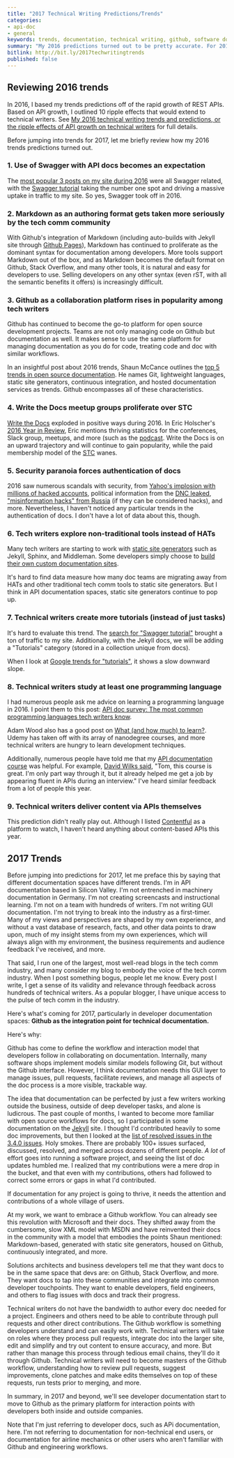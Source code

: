 ```yaml
---
title: "2017 Technical Writing Predictions/Trends"
categories:
- api-doc
- general
keywords: trends, documentation, technical writing, github, software documentation
summary: "My 2016 predictions turned out to be pretty accurate. For 2017, I'm predicting that more technical writers turn to Github in their documentation workflows. This applies mainly to technical writers working with engineers to create API and other developer documentation."
bitlink: http://bit.ly/2017techwritingtrends
published: false
---
```


## Reviewing 2016 trends

In 2016, I based my trends predictions off of the rapid growth of REST APIs. Based on API growth, I outlined 10 ripple effects that would extend to technical writers. See [My 2016 technical writing trends and predictions, or the ripple effects of API growth on technical writers](http://idratherbewriting.com/2015/12/29/trends-technical-writing-2016/) for full details.

Before jumping into trends for 2017, let me briefly review how my 2016 trends predictions turned out.

### 1. Use of Swagger with API docs becomes an expectation

The [most popular 3 posts on my site during 2016](http://idratherbewriting.com/2017/01/17/trends-2017-swagger-all-the-way/) were all Swagger related, with the [Swagger tutorial](http://idratherbewriting.com/pubapis_swagger/) taking the number one spot and driving a massive uptake in traffic to my site. So yes, Swagger took off in 2016.

### 2. Markdown as an authoring format gets taken more seriously by the tech comm community

With Github's integration of Markdown (including auto-builds with Jekyll site through [Github Pages](https://pages.github.com/)), Markdown has continued to proliferate as the dominant syntax for documentation among developers. More tools support Markdown out of the box, and as Markdown becomes the default format on Github, Stack Overflow, and many other tools, it is natural and easy for developers to use. Selling developers on any other syntax (even rST, with all the semantic benefits it offers) is increasingly difficult.

### 3. Github as a collaboration platform rises in popularity among tech writers

Github has continued to become the go-to platform for open source development projects. Teams are not only managing code on Github but documentation as well. It makes sense to use the same platform for managing documentation as you do for code, treating code and doc with similar workflows.

In an insightful post about 2016 trends, Shaun McCance outlines the [top 5 trends in open source documentation](https://opensource.com/article/16/12/yearbook-5-trends-open-source-documentation). He names Git, lightweight languages, static site generators, continuous integration, and hosted documentation services as trends. Github encompasses all of these characteristics.

### 4.  Write the Docs meetup groups proliferate over STC

[Write the Docs](http://www.writethedocs.org/) exploded in positive ways during 2016. In Eric Holscher's [2016 Year in Review](http://www.writethedocs.org/blog/write-the-docs-2016-year-in-review/), Eric mentions thriving statistics for the conferences, Slack group, meetups, and more (such as the [podcast](http://podcast.writethedocs.org]). Write the Docs is on an upward trajectory and will continue to gain popularity, while the paid membership model of the [STC](https://www.stc.org/) wanes.

### 5. Security paranoia forces authentication of docs

2016 saw numerous scandals with security, from [Yahoo's implosion with millions of hacked accounts](https://www.nytimes.com/2016/12/14/technology/yahoo-hack.html?_r=0), political information from the [DNC leaked](https://en.wikipedia.org/wiki/2016_Democratic_National_Committee_email_leak), ["misinformation hacks" from Russia](http://dayontheday.com/2016/12/13/are-cia-claims-on-russia-hacking-legit-or-part-of-misinformation-campaign/) (if they can be considered hacks), and more. Nevertheless, I haven't noticed any particular trends in the authentication of docs. I don't have a lot of data about this, though.

### 6. Tech writers explore non-traditional tools instead of HATs

Many tech writers are starting to work with [static site generators](http://www.staticgen.com/) such as Jekyll, Sphinx, and Middleman. Some developers simply choose to [build their own custom documentation sites](https://blog.reactioncommerce.com/an-intro-to-redoc/).

It's hard to find data measure how many doc teams are migrating away from HATs and other traditional tech comm tools to static site generators. But I think in API documentation spaces, static site generators continue to pop up.

### 7. Technical writers create more tutorials (instead of just tasks)

It's hard to evaluate this trend. The [search for "Swagger tutorial"](https://www.google.com/search?q=Swagger+tutorial) brought a ton of traffic to my site. Additionally, with the Jekyll docs, we will be adding a "Tutorials" category (stored in a collection unique from docs).

When I look at [Google trends for "tutorials"](https://www.google.com/trends/explore?q=tutorial), it shows a slow downward slope.

### 8. Technical writers study at least one programming language

I had numerous people ask me advice on learning a programming language in 2016. I point them to this post: [API doc survey: The most common programming languages tech writers know](http://idratherbewriting.com/2014/12/22/most-common-programming-languages-tech-writers-in-my-survey-know/).

Adam Wood also has a good post on [What (and how much) to learn?](http://hackwrite.com/posts/what-and-how-much-to-learn/). Udemy has taken off with its array of nanodegree courses, and more technical writers are hungry to learn development techniques.

Additionally, numerous people have told me that my [API documentation course](http://idratherbewriting.com/docapis_course_overview/) was helpful. For example, [David Wilks said](http://idratherbewriting.com/docapis_course_overview/#comment-3124829110), "Tom, this course is great. I'm only part way through it, but it already helped me get a job by appearing fluent in APIs during an interview." I've heard similar feedback from a lot of people this year.

### 9. Technical writers deliver content via APIs themselves

This prediction didn't really play out. Although I listed [Contentful](https://www.contentful.com/) as a platform to watch, I haven't heard anything about content-based APIs this year.

## 2017 Trends

Before jumping into predictions for 2017, let me preface this by saying that different documentation spaces have different trends. I'm in API documentation based in Silicon Valley. I'm not entrenched in machinery documentation in Germany. I'm not creating screencasts and instructional learning. I'm not on a team with hundreds of writers. I'm not writing GUI documentation. I'm not trying to break into the industry as a first-timer. Many of my views and perspectives are shaped by my own experience, and without a vast database of research, facts, and other data points to draw upon, much of my insight stems from my own experiences, which will always align with my environment, the business requirements and audience feedback I've received, and more.

That said, I run one of the largest, most well-read blogs in the tech comm industry, and many consider my blog to embody the voice of the tech comm industry. When I post something bogus, people let me know. Every post I write, I get a sense of its validity and relevance through feedback across hundreds of technical writers. As a popular blogger, I have unique access to the pulse of tech comm in the industry.

Here's what's coming for 2017, particularly in developer documentation spaces: **Github as the integration point for technical documentation.**

Here's why:

Github has come to define the workflow and interaction model that developers follow in collaborating on documentation. Internally, many software shops implement models similar models following Git, but without the Github interface. However, I think documentation needs this GUI layer to manage issues, pull requests, facilitate reviews, and manage all aspects of the doc process is a more visible, trackable way.

The idea that documentation can be perfected by just a few writers working outside the business, outside of deep developer tasks, and alone is ludicrous. The past couple of months, I wanted to become more familiar with open source workflows for docs, so I participated in some documentation on the [Jekyll](http://jekyllrb.com) site. I thought I'd contributed heavily to some doc improvements, but then I looked at the [list of resolved issues in the 3.4.0 issues](http://jekyllrb.com/docs/history/#v3-4-0). Holy smokes. There are probably 100+ issues surfaced, discussed, resolved, and merged across dozens of different people. *A lot* of effort goes into running a software project, and seeing the list of doc updates humbled me. I realized that my contributions were a mere drop in the bucket, and that even with my contributions, others had followed to correct some errors or gaps in what I'd contributed.

If documentation for any project is going to thrive, it needs the attention and contributions of a whole village of users.

At my work, we want to embrace a Github workflow. You can already see this revolution with Microsoft and their docs. They shifted away from the cumbersome, slow XML model with MSDN and have reinvented their docs in the community with a model that embodies the points Shaun mentioned: Markdown-based, generated with static site generators, housed on Github, continuously integrated, and more.

Solutions architects and business developers tell me that they want docs to be in the same space that devs are: on Github, Stack Overflow, and more. They want docs to tap into these communities and integrate into common developer touchpoints. They want to enable developers, field engineers, and others to flag issues with docs and track their progress.

Technical writers do not have the bandwidth to author every doc needed for a project. Engineers and others need to be able to contribute through pull requests and other direct contributions. The Github workflow is something developers understand and can easily work with. Technical writers will take on roles where they process pull requests, integrate doc into the larger site, edit and simplify and try out content to ensure accuracy, and more. But rather than manage this process through tedious email chains, they'll do it through Github. Technical writers will need to become masters of the Github workflow, understanding how to review pull requests, suggest improvements, clone patches and make edits themselves on top of these requests, run tests prior to merging, and more.

In summary, in 2017 and beyond, we'll see developer documentation start to move to Github as the primary platform for interaction points with developers both inside and outside companies.

Note that I'm just referring to developer docs, such as APi documentation, here. I'm not referring to documentation for non-technical end users, or documentation for airline mechanics or other users who aren't familiar with Github and engineering workflows.



